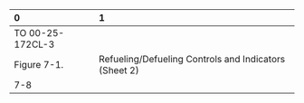 | 0                | 1                                                     |
|:-----------------|:------------------------------------------------------|
| TO 00-25-172CL-3 |                                                       |
| Figure 7-1.      | Refueling/Defueling Controls and Indicators (Sheet 2) |
| 7-8              |                                                       |